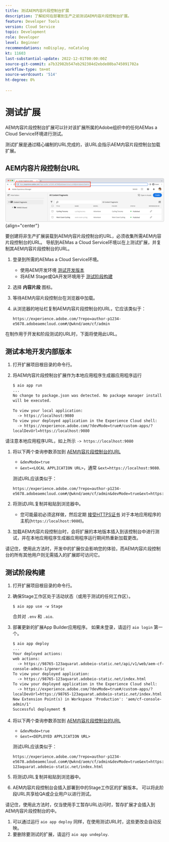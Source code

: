 ```yaml
---
title: 测试AEM内容片段控制台扩展
description: 了解如何在部署到生产之前测试AEM内容片段控制台扩展。
feature: Developer Tools
version: Cloud Service
topic: Development
role: Developer
level: Beginner
recommendations: noDisplay, noCatalog
kt: 11603
last-substantial-update: 2022-12-01T00:00:00Z
source-git-commit: a7b32982b547eb292384d2ebde80ba745091702a
workflow-type: tm+mt
source-wordcount: '514'
ht-degree: 0%

---
```



# 测试扩展

AEM内容片段控制台扩展可以针对该扩展所属的Adobe组织中的任何AEMas a Cloud Service环境进行测试。

测试扩展是通过精心编制的URL完成的，该URL会指示AEM内容片段控制台加载扩展。

## AEM内容片段控制台URL

![AEM内容片段控制台URL](./assets/test/content-fragment-console-url.png){align="center"}

要创建将非生产扩展装载到AEM内容片段控制台的URL，必须收集所需AEM内容片段控制台的URL。 导航到AEMas a Cloud Service环境以在上测试扩展，并复制其AEM内容片段控制台的URL。

1. 登录到所需的AEMas a Cloud Service环境。

   + 使用AEM开发环境 [测试开发版本](#testing-development-builds)
   + 将AEM Stage或QA开发环境用于 [测试阶段构建](#testing-stage-builds)

1. 选择 __内容片段__ 图标。
1. 等待AEM内容片段控制台在浏览器中加载。
1. 从浏览器的地址栏复制AEM内容片段控制台的URL，它应该类似于：

   ```
   https://experience.adobe.com/?repo=author-p1234-e5678.adobeaemcloud.com#/@wknd/aem/cf/admin
   ```

在制作用于开发和阶段测试的URL时，下面将使用此URL。

## 测试本地开发内部版本

1. 打开扩展项目根目录的命令行。
1. 将AEM内容片段控制台扩展作为本地应用程序生成器应用程序运行

   ```shell
   $ aio app run
   ...
   No change to package.json was detected. No package manager install will be executed.
   
   To view your local application:
     -> https://localhost:9080
   To view your deployed application in the Experience Cloud shell:
     -> https://experience.adobe.com/?devMode=true#/custom-apps/?localDevUrl=https://localhost:9080
   ```

请注意本地应用程序URL，如上所示 `-> https://localhost:9080`

1. 将以下两个查询参数添加到 [AEM内容片段控制台的URL](#aem-content-fragment-console-url)
   + `&devMode=true`
   + `&ext=<LOCAL APPLICATION URL>`，通常 `&ext=https://localhost:9080`.

   测试URL应该类似于：

   ```
   https://experience.adobe.com/?repo=author-p1234-e5678.adobeaemcloud.com#/@wknd/aem/cf/admin&devMode=true&ext=https://localhost:9080
   ```

1. 将测试URL复制并粘贴到浏览器中。

   + 您可能最初必须这样做，然后定期 [接受HTTPS证书](https://developer.adobe.com/uix/docs/services/aem-cf-console-admin/extension-development/#accepting-the-certificate-first-time-users) 对于本地应用程序的主机(`https://localhost:9080`)。

1. 加载AEM内容片段控制台时，会将扩展的本地版本插入到该控制台中进行测试，并在本地应用程序生成器应用程序运行期间热重新加载更改。

请记住，使用此方法时，开发中的扩展仅会影响您的体验，而AEM内容片段控制台的所有其他用户则无需插入的扩展即可访问它。

## 测试阶段构建

1. 打开扩展项目根目录的命令行。
1. 确保Stage工作区处于活动状态（或用于测试的任何工作区）。

   ```shell
   $ aio app use -w Stage
   ```
   合并对 `.env` 和 `.aio`.
1. 部署更新的扩展App Builder应用程序。 如果未登录，请运行 `aio login` 第一个。

   ```shell
   $ aio app deploy
   ...
   Your deployed actions:
   web actions:
     -> https://98765-123aquarat.adobeio-static.net/api/v1/web/aem-cf-console-admin-1/generic 
   To view your deployed application:
     -> https://98765-123aquarat.adobeio-static.net/index.html
   To view your deployed application in the Experience Cloud shell:
     -> https://experience.adobe.com/?devMode=true#/custom-apps/?localDevUrl=https://98765-123aquarat.adobeio-static.net/index.html
   New Extension Point(s) in Workspace 'Production': 'aem/cf-console-admin/1'
   Successful deployment 🏄
   ```

1. 将以下两个查询参数添加到 [AEM内容片段控制台的URL](#aem-content-fragment-console-url)
   + `&devMode=true`
   + `&ext=<DEPLOYED APPLICATION URL>`

   测试URL应该类似于：

   ```
   https://experience.adobe.com/?repo=author-p1234-e5678.adobeaemcloud.com#/@wknd/aem/cf/admin&devMode=true&ext=https://98765-123aquarat.adobeio-static.net/index.html
   ```

1. 将测试URL复制并粘贴到浏览器中。
1. AEM内容片段控制台会插入部署到中的Stage工作区的扩展版本。 可以将此阶段URL共享给QA或企业用户以进行测试。

请记住，使用此方法时，仅当使用手工暂存URL访问时，暂存扩展才会插入到AEM内容片段控制台的中。

1. 可以通过运行 `aio app deploy` 同样，在使用测试URL时，这些更改会自动反映。
1. 要删除要测试的扩展，请运行 `aio app undeploy`.



